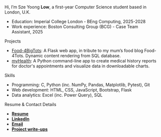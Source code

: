 Hi, I’m Sze Yoong **Low**, a first-year Computer Science student based in London, U.K.

- Education: Imperial College London - BEng Computing, 2025-2028
- Work experience: Boston Consulting Group (BCG) - Case Team Assistant, 2025

Projects
- [Food-4BigTots](https://github.com/sy8low/Food-4BigTots): A Flask web app, in tribute to my mum’s food blog Food-4Tots. Dynamic content rendering from SQL database.
- [myHealth](https://github.com/sy8low/myHealth): A Python command-line app to create medical history reports for doctor's appointments and visualize data in downloadable charts.

Skills
- Programming: C, Python (inc. NumPy, Pandas, Matplotlib, Pytest), Git
- Web development: HTML, CSS, JavaScript, Bootstrap, Flask
- Data analytics: Excel (inc. Power Query), SQL

Resume & Contact Details
- **[Resume](https://drive.google.com/file/d/1RaGUVoyZhPgEx80v79AOLrs1lj8FtS4Q/view?usp=sharing)**
- **[LinkedIn](https://www.linkedin.com/in/sze-yoong-low-b52438210/)**
- **[Email](mailto:low.szeyoong@gmail.com)**
- **[Project write-ups](https://drive.google.com/drive/folders/1SNn-D9br31h6yD-9IPI1dQJPYaSt366m?usp=drive_link)**

<!---
sy8low/sy8low is a ✨ special ✨ repository because its `README.md` (this file) appears on your GitHub profile.
You can click the Preview link to take a look at your changes.
--->
